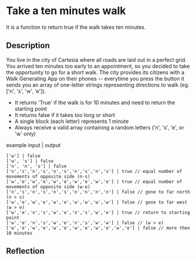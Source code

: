 # Take a ten minutes walk

It is a function to return true if the walk takes ten minutes.

## Description

You live in the city of Cartesia where all roads are laid out in a perfect grid. You arrived ten minutes too early to an appointment, so you decided to take the opportunity to go for a short walk. The city provides its citizens with a Walk Generating App on their phones -- everytime you press the button it sends you an array of one-letter strings representing directions to walk (eg. ['n', 's', 'w', 'e']).

- It returns 'True' if the walk is for 10 minutes and need to return the starting point
- It returns false if it takes too long or short
- A single block (each letter) represents 1 minute
- Always receive a valid array containing a random letters ('n', 's', 'e', or 'w' only)


example input | output
```
['w'] | false
['w', 's'] | false
['n', 'n', 's'] | false
['n','s','n','s','n','s','n','s','n','s'] | true // equal number of movements of opposite side (n-s)
['w','e','w','e','w','e','w','e','w','e'] | true // equal number of movements of opposite side (w-e)
['n','s','n','s','n','s','n','n','n','n'] | false // gone to far north (n > s)
['w','e','w','e','w','e','w','w','w','w'] | false // gone to far west (w > e)
['w','e','n','s','w','e','n','s','w','e'] | true // return to starting point
['w','e','n','s','w','e','n','s','w','w'] | false // (w > e)
['w','e','w','e','w','e','w','e','w','e','w','e'] | false // more then 10 minutes

```

## Reflection


